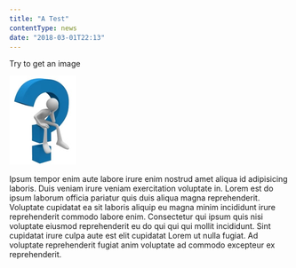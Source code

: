 ```yaml
---
title: "A Test"
contentType: news
date: "2018-03-01T22:13"
---
```


Try to get an image

![alt-text](placeholder.jpg)

Ipsum tempor enim aute labore irure enim nostrud amet aliqua id adipisicing laboris. Duis veniam irure veniam exercitation voluptate in. Lorem est do ipsum laborum officia pariatur quis duis aliqua magna reprehenderit. Voluptate cupidatat ea sit laboris aliquip eu magna minim incididunt irure reprehenderit commodo labore enim. Consectetur qui ipsum quis nisi voluptate eiusmod reprehenderit eu do qui qui qui mollit incididunt. Sint cupidatat irure culpa aute est elit cupidatat Lorem ut nulla fugiat. Ad voluptate reprehenderit fugiat anim voluptate ad commodo excepteur ex reprehenderit.